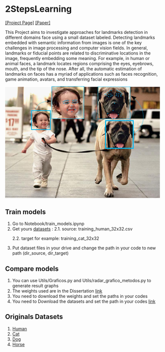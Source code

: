 # 2StepsLearning
[[Project Page]](https://www.verlab.dcc.ufmg.br/portfolio-item/detecting-landmarks-on-faces-in-different-domains/)     [[Paper]](https://www.verlab.dcc.ufmg.br/fradeicip2018/) 

This Project aims to investigate approaches for landmarks detection in different domains face using a small dataset labeled. Detecting landmarks embedded with semantic information from images is one of the key challenges in image processing and computer vision fields. In general, landmarks or fiducial points are related to discriminative locations in the image, frequently embedding some meaning. For example, in human or animal faces, a landmark locates regions comprising the eyes, eyebrows, mouth, and the tip of the nose. After all, the automatic estimation of landmarks on faces has a myriad of applications such as faces recognition, game animation, avatars, and transferring facial expressions

<p align="center">
  <img src="landmarks.png">
</p>

## Train models
1. Go to Notebook/train_models.ipynp
2. Get yours [datasets](https://drive.google.com/drive/folders/1VadYbCgZ_EEfaPyhYM4L84Ci0keBJv9B?usp=sharing) :
  2.1. source: training_human_32x32.csv  </p>
  2.2. target for example: training_cat_32x32  </p>
3. Put dataset files in your drive and change the path in your code to new path (dir_source, dir_target)

## Compare models

1. You can use Utils/Graficos.py and Utils/radar_grafico_metodos.py to generate result graphs
2. The weights used are in the Dissertation [link](https://drive.google.com/drive/folders/1TMwyM6mT7Pdf3DcWIPudXAXJgE9GBwWK?usp=sharing)
3. You need to download the weights and set the paths in your codes
4. You need to Download the datasets and set the path in your codes [link](https://drive.google.com/drive/folders/1VadYbCgZ_EEfaPyhYM4L84Ci0keBJv9B?usp=sharing)

## Originals Datasets
1. [Human](https://www.kaggle.com/competitions/facial-keypoints-detection/data)
2. [Cat](https://www.kaggle.com/crawford/cat-dataset)
3. [Dog](http://vision.stanford.edu/aditya86/ImageNetDogs/)
4. [Horse](https://github.com/menorashid/animal_human_kp)
